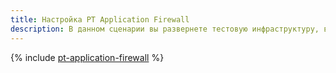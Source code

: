 ```yaml
---
title: Настройка PT Application Firewall
description: В данном сценарии вы развернете тестовую инфраструктуру, включающую межсетевой экран уровня веб-приложений PT Application Firewall и тестовое уязвимое веб-приложение, и протестируете возможности защиты от типичных веб-атак.
---
```


{% include [pt-application-firewall](../../_tutorials/routing/pt-application-firewall.md) %}